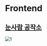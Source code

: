 
# Frontend

## [눈사람 공작소](https://snowman-factory-develop.netlify.app/)

![1](https://github.com/user-attachments/assets/c2a88bd9-50d6-4a32-b39c-b5133200ac69)
